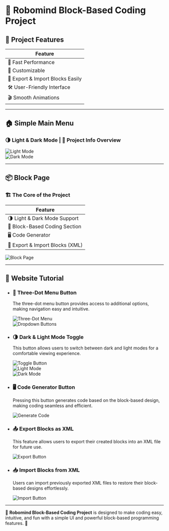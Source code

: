 # 🚀 Robomind Block-Based Coding Project

## 🌟 Project Features

| Feature                              |
|--------------------------------------|
| 🚀 Fast Performance                  |
| 🎨 Customizable                      |
| 📡 Export & Import Blocks Easily     |
| 🛠️ User-Friendly Interface           |
| 🎬 Smooth Animations                  |

---

## 🏠 Simple Main Menu
### 🌗 Light & Dark Mode | 📖 Project Info Overview

![Light Mode](https://github.com/user-attachments/assets/819deac8-d4a0-4071-be0b-5f92882b9732)  
![Dark Mode](https://github.com/user-attachments/assets/5fe3bfd2-6244-49c1-bcd1-3573086ca172)

---

## 📦 Block Page
### 🏗️ The Core of the Project

| Feature                                  |
|-----------------------------------------|
| 🌗 Light & Dark Mode Support            |
| 🎨 Block-Based Coding Section           |
| 🖥️ Code Generator                      |
| 📡 Export & Import Blocks (XML)         |

![Block Page](https://github.com/user-attachments/assets/4cdb0b46-c860-4fc9-bafb-07537fce2047)

---

## 📖 Website Tutorial

- ### 🔘 Three-Dot Menu Button
  The three-dot menu button provides access to additional options, making navigation easy and intuitive.
  
  ![Three-Dot Menu](https://github.com/user-attachments/assets/369a3a7b-6d7b-4b8a-889e-39006ed423f9)  
  ![Dropdown Buttons](https://github.com/user-attachments/assets/ae47e6a6-b2af-442f-a8f1-3c3af9e545ad)

- ### 🌗 Dark & Light Mode Toggle
  This button allows users to switch between dark and light modes for a comfortable viewing experience.
  
  ![Toggle Button](https://github.com/user-attachments/assets/518ecb4f-b884-4010-ab3f-2ecd4fc4d2f5)  
  ![Light Mode](https://github.com/user-attachments/assets/531ade5d-b0b4-4af8-9796-c01de908a13c)  
  ![Dark Mode](https://github.com/user-attachments/assets/b2bfef6f-d63f-463a-8e39-805e4e135c13)

- ### 🖥️ Code Generator Button
  Pressing this button generates code based on the block-based design, making coding seamless and efficient.
  
  ![Generate Code](https://github.com/user-attachments/assets/0b4e4c11-54f8-43f9-a8cc-273b19eebb87)

- ### 📤 Export Blocks as XML
  This feature allows users to export their created blocks into an XML file for future use.
  
  ![Export Button](https://github.com/user-attachments/assets/3a60dcc7-dbae-4e36-8720-00934837a044)

- ### 📥 Import Blocks from XML
  Users can import previously exported XML files to restore their block-based designs effortlessly.
  
  ![Import Button](https://github.com/user-attachments/assets/556bfcd6-0ef6-4e4c-9809-8526cb9b645f)

---

🎯 **Robomind Block-Based Coding Project** is designed to make coding easy, intuitive, and fun with a simple UI and powerful block-based programming features. 🚀

